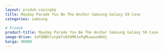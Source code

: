 ```yaml
---
layout: produk-casinghp
title: Mayday Parade You Be The Anchor Samsung Galaxy S9 Case
categories: samsung

# Produk
product-title: Mayday Parade You Be The Anchor Samsung Galaxy S9 Case
image-drive: 1eFQNBhlsnpkFv85UMRJxPgMLwwue0KUj
harga: 90000
---
```

